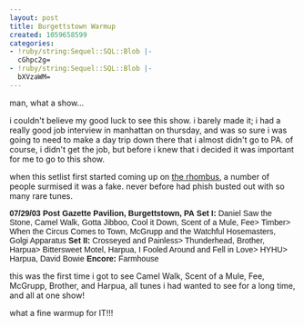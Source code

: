 ```yaml
---
layout: post
title: Burgettstown Warmup
created: 1059658599
categories:
- !ruby/string:Sequel::SQL::Blob |-
  cGhpc2g=
- !ruby/string:Sequel::SQL::Blob |-
  bXVzaWM=
---
```

man, what a show...

i couldn't believe my good luck to see this show. i barely made it; i had a really good job interview in manhattan on thursday, and was so sure i was going to need to make a day trip down there that i almost didn't go to PA. of course, i didn't get the job, but before i knew that i decided it was important for me to go to this show.

when this setlist first started coming up on <A HREF="http://www.therhombus.com/forums">the rhombus</A>, a number of people surmised it was a fake. never before had phish busted out with so many rare tunes.

<FONT FACE="Helvetica, Arial">
<B>07/29/03 Post Gazette Pavilion, Burgettstown, PA</B>
<B>Set I:</B> Daniel Saw the Stone,  Camel Walk,  Gotta Jibboo,  Cool it Down,  Scent of a Mule,  Fee>  Timber>  When the Circus Comes to Town,  McGrupp and the Watchful Hosemasters,  Golgi Apparatus
<B>Set II:</B> Crosseyed and Painless>  Thunderhead,  Brother,  Harpua>  Bittersweet Motel,  Harpua,  I Fooled Around and Fell in Love>  HYHU>  Harpua,  David Bowie
<B>Encore:</B> Farmhouse
</FONT>

this was the first time i got to see Camel Walk, Scent of a Mule, Fee, McGrupp, Brother, and Harpua, all tunes i had wanted to see for a long time, and all at one show!

what a fine warmup for IT!!!
